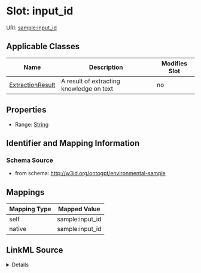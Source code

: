 

# Slot: input_id

URI: [sample:input_id](http://w3id.org/ontogpt/environmental-sample/input_id)



<!-- no inheritance hierarchy -->





## Applicable Classes

| Name | Description | Modifies Slot |
| --- | --- | --- |
| [ExtractionResult](ExtractionResult.md) | A result of extracting knowledge on text |  no  |







## Properties

* Range: [String](String.md)





## Identifier and Mapping Information







### Schema Source


* from schema: http://w3id.org/ontogpt/environmental-sample




## Mappings

| Mapping Type | Mapped Value |
| ---  | ---  |
| self | sample:input_id |
| native | sample:input_id |




## LinkML Source

<details>
```yaml
name: input_id
from_schema: http://w3id.org/ontogpt/environmental-sample
rank: 1000
alias: input_id
owner: ExtractionResult
domain_of:
- ExtractionResult
range: string

```
</details>